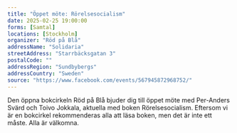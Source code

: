 ```yaml
---
title: "Öppet möte: Rörelsesocialism"
date: 2025-02-25 19:00:00
forms: [Samtal]
locations: [Stockholm]
organizer: "Röd på Blå"
addressName: "Solidaria"
streetAddress: "Starrbäcksgatan 3"
postalCode: ""
addressRegion: "Sundbybergs"
addressCountry: "Sweden"
source: "https://www.facebook.com/events/567945872968752/"
---
```

Den öppna bokcirkeln Röd på Blå bjuder dig till öppet möte med Per-Anders Svärd och Toivo Jokkala, aktuella med boken Rörelsesocialism. Eftersom vi är en bokcirkel rekommenderas alla att läsa boken, men det är inte ett måste. Alla är välkomna.
